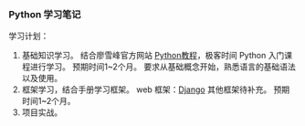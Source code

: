 ### Python 学习笔记

学习计划：
1. 基础知识学习。
    结合廖雪峰官方网站 [Python教程](https://www.liaoxuefeng.com/wiki/1016959663602400)，极客时间 Python 入门课程进行学习。
    预期时间1~2个月。
    要求从基础概念开始，熟悉语言的基础语法以及使用。
2. 框架学习，结合手册学习框架。
    web 框架：[Django](https://www.djangoproject.com/)
    其他框架待补充。
    预期时间1~2个月。
3. 项目实战。